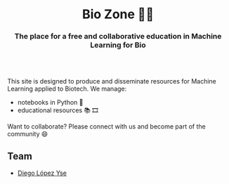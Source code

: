 <HTML><h1 align="center">Bio Zone 🧬🤖</h1> 

<h3 align="center">The place for a free and collaborative education in Machine Learning for Bio</h3>
<br>
<br> 
</HTML>

This site is designed to produce and disseminate resources for Machine Learning applied to Biotech. We manage:
- notebooks in Python 🐍
- educational resources 📚 🎞️

Want to collaborate? Please connect with us and become part of the community 😄

## Team
- [Diego López Yse](https://github.com/dlopezyse)
   

